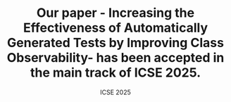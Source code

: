 ---
title: "Our paper - Increasing the Effectiveness of Automatically Generated Tests by Improving Class Observability- has been accepted in the main track of ICSE 2025."
date: ICSE 2025
---